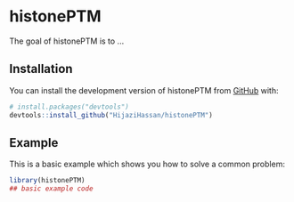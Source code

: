 
# histonePTM

<!-- badges: start -->
<!-- badges: end -->

The goal of histonePTM is to ...

## Installation

You can install the development version of histonePTM from [GitHub](https://github.com/) with:

``` r
# install.packages("devtools")
devtools::install_github("HijaziHassan/histonePTM")
```

## Example

This is a basic example which shows you how to solve a common problem:

``` r
library(histonePTM)
## basic example code
```

